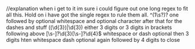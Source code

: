 //explanation when i get to it
im sure i could figure out one long regex to fit all this. 
Hold on i have got the single regex to rule them all.
^(1\s?)? one followed by optional whitespace and optional character after that for the dashes and stuff
(\(\d{3}\)|\d{3}) either 3 digits or 3 digits in brackets following above
[\s\-]?\d{3}[\s\-]?\d{4}$  whitespace or dash optional then 3 digits hten whitespace dash optional again followed by 4 digits to close